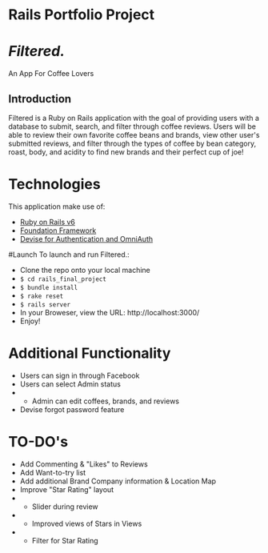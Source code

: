 # Rails Portfolio Project

# *Filtered.*
An App For Coffee Lovers


## Introduction
Filtered is a Ruby on Rails application with the goal of providing users with a database to submit, search, and filter through coffee reviews. Users will be able to review their own favorite coffee beans and brands, view other user's submitted reviews, and filter through the types of coffee by bean category, roast, body, and acidity to find new brands and their perfect cup of joe!

# Technologies
This application make use of:
* [Ruby on Rails v6](https://rubyonrails.org/)
* [Foundation Framework](https://get.foundation/sites/docs/)
* [Devise for Authentication and OmniAuth](https://github.com/heartcombo/devise)

#Launch
To launch and run Filtered.:
* Clone the repo onto your local machine
* ``` $ cd rails_final_project ```
* ``` $ bundle install ```
* ``` $ rake reset ```
* ``` $ rails server ```
* In your Broweser, view the URL: http://localhost:3000/
* Enjoy!

# Additional Functionality
* Users can sign in through Facebook
* Users can select Admin status
* * Admin can edit coffees, brands, and reviews
* Devise forgot password feature

# TO-DO's
* Add Commenting & "Likes" to Reviews
* Add Want-to-try list
* Add additional Brand Company information & Location Map
* Improve "Star Rating" layout
*  * Slider during review
*  * Improved views of Stars in Views
*  * Filter for Star Rating